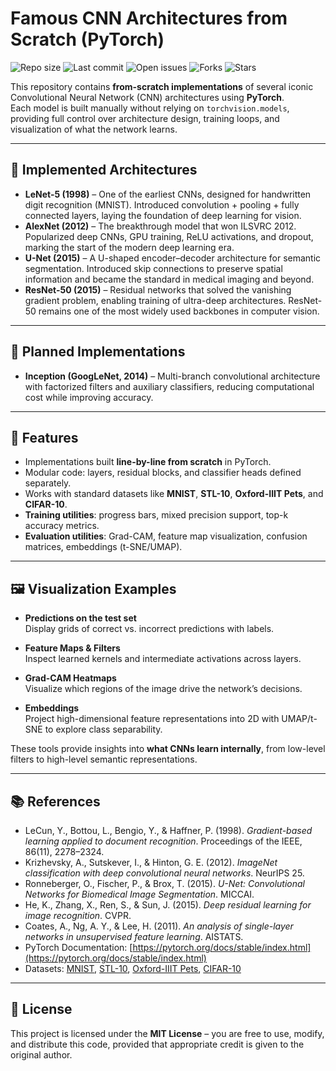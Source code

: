 # Famous CNN Architectures from Scratch (PyTorch)

![Repo size](https://img.shields.io/github/repo-size/pablo-reyes8/famous-cnns-from-scratch)
![Last commit](https://img.shields.io/github/last-commit/pablo-reyes8/famous-cnns-from-scratch)
![Open issues](https://img.shields.io/github/issues/pablo-reyes8/famous-cnns-from-scratch)
![Forks](https://img.shields.io/github/forks/pablo-reyes8/famous-cnns-from-scratch?style=social)
![Stars](https://img.shields.io/github/stars/pablo-reyes8/famous-cnns-from-scratch?style=social)

This repository contains **from-scratch implementations** of several iconic Convolutional Neural Network (CNN) architectures using **PyTorch**.  
Each model is built manually without relying on `torchvision.models`, providing full control over architecture design, training loops, and visualization of what the network learns.

---

## 📌 Implemented Architectures

- **LeNet-5 (1998)** – One of the earliest CNNs, designed for handwritten digit recognition (MNIST). Introduced convolution + pooling + fully connected layers, laying the foundation of deep learning for vision.  
- **AlexNet (2012)** – The breakthrough model that won ILSVRC 2012. Popularized deep CNNs, GPU training, ReLU activations, and dropout, marking the start of the modern deep learning era.  
- **U-Net (2015)** – A U-shaped encoder–decoder architecture for semantic segmentation. Introduced skip connections to preserve spatial information and became the standard in medical imaging and beyond.  
- **ResNet-50 (2015)** – Residual networks that solved the vanishing gradient problem, enabling training of ultra-deep architectures. ResNet-50 remains one of the most widely used backbones in computer vision.  

---

## 🔮 Planned Implementations

- **Inception (GoogLeNet, 2014)** – Multi-branch convolutional architecture with factorized filters and auxiliary classifiers, reducing computational cost while improving accuracy.

---

## 🚀 Features

- Implementations built **line-by-line from scratch** in PyTorch.  
- Modular code: layers, residual blocks, and classifier heads defined separately.  
- Works with standard datasets like **MNIST**, **STL-10**, **Oxford-IIIT Pets**, and **CIFAR-10**.  
- **Training utilities**: progress bars, mixed precision support, top-k accuracy metrics.  
- **Evaluation utilities**: Grad-CAM, feature map visualization, confusion matrices, embeddings (t-SNE/UMAP).  

---

## 🖼 Visualization Examples

- **Predictions on the test set**  
  Display grids of correct vs. incorrect predictions with labels.  

- **Feature Maps & Filters**  
  Inspect learned kernels and intermediate activations across layers.  

- **Grad-CAM Heatmaps**  
  Visualize which regions of the image drive the network’s decisions.  

- **Embeddings**  
  Project high-dimensional feature representations into 2D with UMAP/t-SNE to explore class separability.  

These tools provide insights into **what CNNs learn internally**, from low-level filters to high-level semantic representations.

---

## 📚 References

- LeCun, Y., Bottou, L., Bengio, Y., & Haffner, P. (1998). *Gradient-based learning applied to document recognition*. Proceedings of the IEEE, 86(11), 2278–2324.  
- Krizhevsky, A., Sutskever, I., & Hinton, G. E. (2012). *ImageNet classification with deep convolutional neural networks*. NeurIPS 25.  
- Ronneberger, O., Fischer, P., & Brox, T. (2015). *U-Net: Convolutional Networks for Biomedical Image Segmentation*. MICCAI.  
- He, K., Zhang, X., Ren, S., & Sun, J. (2015). *Deep residual learning for image recognition*. CVPR.  
- Coates, A., Ng, A. Y., & Lee, H. (2011). *An analysis of single-layer networks in unsupervised feature learning*. AISTATS.  
- PyTorch Documentation: [https://pytorch.org/docs/stable/index.html](https://pytorch.org/docs/stable/index.html)  
- Datasets: [MNIST](http://yann.lecun.com/exdb/mnist/), [STL-10](https://cs.stanford.edu/~acoates/stl10/), [Oxford-IIIT Pets](https://www.robots.ox.ac.uk/~vgg/data/pets/), [CIFAR-10](https://www.cs.toronto.edu/~kriz/cifar.html)  

---

## 📝 License

This project is licensed under the **MIT License** – you are free to use, modify, and distribute this code, provided that appropriate credit is given to the original author.
